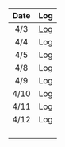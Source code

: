 | Date | Log |
|:---:|:---:|
|4/3|[Log](https://github.com/three0-s/huchudle/blob/feature/haeyeon/logs/Daily%20Working%20Log%20/4.3)|
|4/4|Log|
|4/5|Log|
|4/8|Log|
|4/9|Log|
|4/10|Log|
|4/11|Log|
|4/12|Log|
|||
|||
|||
|||
